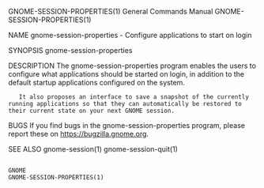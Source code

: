 GNOME-SESSION-PROPERTIES(1)                                                              General Commands Manual                                                              GNOME-SESSION-PROPERTIES(1)

NAME
       gnome-session-properties - Configure applications to start on login

SYNOPSIS
       gnome-session-properties

DESCRIPTION
       The gnome-session-properties program enables the users to configure what applications should be started on login, in addition to the default startup applications configured on the system.

       It also proposes an interface to save a snapshot of the currently running applications so that they can automatically be restored to their current state on your next GNOME session.

BUGS
       If you find bugs in the gnome-session-properties program, please report these on https://bugzilla.gnome.org.

SEE ALSO
       gnome-session(1) gnome-session-quit(1)

                                                                                                  GNOME                                                                       GNOME-SESSION-PROPERTIES(1)
